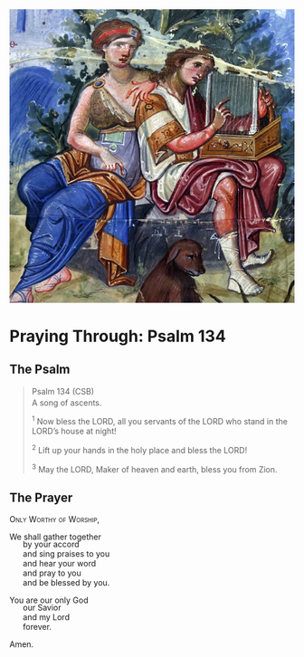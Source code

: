 <img class="intro-right" src="../images/art-paris-psalter.jpg">

<style>
  li {list-style-type: none;}
  p + ul {
    margin-top: -18px;
}
</style>

# Praying Through: Psalm 134

## The Psalm

>Psalm 134 (CSB)  
><sup></sup> A song of ascents. 
>
><sup>1</sup> Now bless the LORD, all you servants of the LORD who stand in the LORD’s house at night! 
>
><sup>2</sup> Lift up your hands in the holy place and bless the LORD! 
>
><sup>3</sup> May the LORD, Maker of heaven and earth, bless you from Zion.

## The Prayer

<div style="font-variant: small-caps;">
Only Worthy of Worship,
</div>

We shall gather together
* by your accord
* and sing praises to you
* and hear your word
* and pray to you
* and be blessed by you.

You are our only God
* our Savior
* and my Lord
* forever.

Amen.
